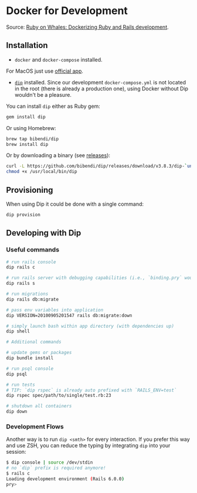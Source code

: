 # Docker for Development

Source: [Ruby on Whales: Dockerizing Ruby and Rails development](https://evilmartians.com/chronicles/ruby-on-whales-docker-for-ruby-rails-development).

## Installation

- `docker` and `docker-compose` installed.

For MacOS just use [official app](https://docs.docker.com/engine/installation/mac/).

- [`dip`](https://github.com/bibendi/dip) installed. Since our development `docker-compose.yml` is not located in the root (there is already a production one), using Docker without Dip wouldn't be a pleasure.

You can install `dip` either as Ruby gem:

```sh
gem install dip
```

Or using Homebrew:

```sh
brew tap bibendi/dip
brew install dip
```

Or by downloading a binary (see [releases](https://github.com/bibendi/dip/releases)):

```sh
curl -L https://github.com/bibendi/dip/releases/download/v3.8.3/dip-`uname -s`-`uname -m` > /usr/local/bin/dip
chmod +x /usr/local/bin/dip
```

## Provisioning

When using Dip it could be done with a single command:

```sh
dip provision
```

## Developing with Dip

### Useful commands

```sh
# run rails console
dip rails c

# run rails server with debugging capabilities (i.e., `binding.pry` would work)
dip rails s

# run migrations
dip rails db:migrate

# pass env variables into application
dip VERSION=20100905201547 rails db:migrate:down

# simply launch bash within app directory (with dependencies up)
dip shell

# Additional commands

# update gems or packages
dip bundle install

# run psql console
dip psql

# run tests
# TIP: `dip rspec` is already auto prefixed with `RAILS_ENV=test`
dip rspec spec/path/to/single/test.rb:23

# shutdown all containers
dip down
```

### Development Flows

Another way is to run `dip <smth>` for every interaction. If you prefer this way and use ZSH, you can reduce the typing
by integrating `dip` into your session:

```sh
$ dip console | source /dev/stdin
# no `dip` prefix is required anymore!
$ rails c
Loading development environment (Rails 6.0.0)
pry>
```
